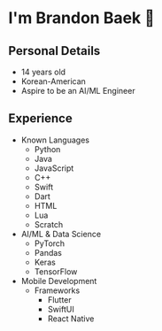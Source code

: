# I'm Brandon Baek 🤗

## Personal Details
- 14 years old
- Korean-American
- Aspire to be an AI/ML Engineer

## Experience
- Known Languages
  - Python
  - Java
  - JavaScript
  - C++
  - Swift
  - Dart
  - HTML
  - Lua
  - Scratch
- AI/ML & Data Science
  - PyTorch
  - Pandas
  - Keras
  - TensorFlow
- Mobile Development
  - Frameworks
    - Flutter
    - SwiftUI
    - React Native
